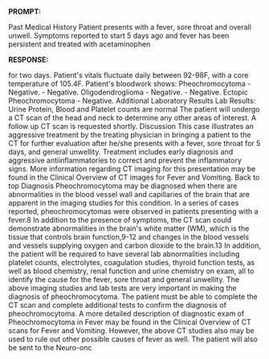 **PROMPT:**

Past Medical History Patient presents with a fever, sore throat and overall unwell. Symptoms reported to start 5 days ago and fever has been persistent and treated with acetaminophen

**RESPONSE:**

  for two days. Patient's vitals fluctuate daily between 92-98F, with a core temperature of 105.4F. Patient's bloodwork shows: Pheochromocytoma - Negative.  - Negative. Oligodendroglioma - Negative.  - Negative. Ectopic Pheochromocytoma - Negative. Additional Laboratory Results Lab Results: Urine Protein, Blood and Platelet counts are normal  The patient will undergo a CT scan of the head and neck to determine any other areas of interest.  A follow up CT scan is requested shortly.  Discussion This case illustrates an aggressive treatment by the treating physician in bringing a patient to the CT for further evaluation after he/she presents with a fever, sore throat for 5 days, and general unwellity. Treatment includes early diagnosis and aggressive antiinflammatories to correct and prevent the inflammatory signs. More information regarding CT imaging for this presentation may be found in the Clinical Overview of CT images for Fever and Vomiting. Back to top  Diagnosis Pheochromocytoma may be diagnosed when there are abnormalities in the blood vessel wall and capillaries of the brain that are apparent in the imaging studies for this condition. In a series of cases reported, pheochromocytomas were observed in patients presenting with a fever.8 In addition to the presence of symptoms, the CT scan could demonstrate abnormalities in the brain's white matter (WM), which is the tissue that controls brain function,9-12 and changes in the blood vessels and vessels supplying oxygen and carbon dioxide to the brain.13 In addition, the patient will be required to have several lab abnormalities including platelet counts, electrolytes, coagulation studies, thyroid function tests, as well as blood chemistry, renal function and urine chemistry on exam, all to identify the cause for the fever, sore throat and general unwellity. The above imaging studies and lab tests are very important in making the diagnosis of pheochromocytoma. The patient must be able to complete the CT scan and complete additional tests to confirm the diagnosis of pheochromocytoma. A more detailed description of diagnostic exam of Pheochromocytoma in Fever may be found in the Clinical Overview of CT scans for Fever and Vomiting. However, the above CT studies also may be used to rule out other possible causes of fever as well. The patient will also be sent to the Neuro-onc